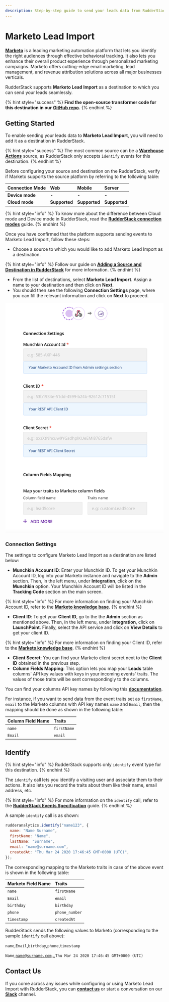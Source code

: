 ```yaml
---
description: Step-by-step guide to send your leads data from RudderStack to Marketo.
---
```


# Marketo Lead Import

[**Marketo**](https://marketo.com) is a leading marketing automation platform that lets you identify the right audiences through effective behavioral tracking. It also lets you enhance their overall product experience through personalized marketing campaigns. Marketo offers cutting-edge email marketing, lead management, and revenue attribution solutions across all major businesses verticals.

RudderStack supports **Marketo Lead Import** as a destination to which you can send your leads seamlessly.

{% hint style="success" %}
**Find the open-source transformer code for this destination in our** [**GitHub repo**](https://github.com/rudderlabs/rudder-transformer/tree/master/v0/destinations/marketo_bulk_upload)**.**
{% endhint %}

## Getting Started

To enable sending your leads data to **Marketo Lead Import**, you will need to add it as a destination in RudderStack.

{% hint style="success" %}
The most common source can be a [**Warehouse Actions**](https://docs.rudderstack.com/warehouse-actions) source, as RudderStack only accepts `identify` events for this destination.
{% endhint %}

Before configuring your source and destination on the RudderStack, verify if Marketo supports the source platform by referring to the following table:

| **Connection Mode** | **Web** | **Mobile** | **Server** |
| :--- | :--- | :--- | :--- |
| **Device mode** | **-** | **-** | **-** |
| **Cloud mode** | **Supported** | **Supported** | **Supported** |

{% hint style="info" %}
To know more about the difference between Cloud mode and Device mode in RudderStack, read the [**RudderStack connection modes**](https://docs.rudderstack.com/get-started/rudderstack-connection-modes) guide.
{% endhint %}

Once you have confirmed that the platform supports sending events to Marketo Lead Import, follow these steps:

* Choose a source to which you would like to add Marketo Lead Import as a destination.

{% hint style="info" %}
Follow our guide on [**Adding a Source and Destination in RudderStack**](https://docs.rudderstack.com/how-to-guides/adding-source-and-destination-rudderstack) for more information.
{% endhint %}

* From the list of destinations, select **Marketo Lead Import**. Assign a name to your destination and then click on **Next**.
* You should then see the following **Connection Settings** page, where you can fill the relevant information and click on **Next** to proceed.

![Marketo Connection Settings in RudderStack](../../.gitbook/assets/marketo_lead_import.png)

### Connection Settings

The settings to configure Marketo Lead Import as a destination are listed below:

* **Munchkin Account ID**: Enter your Munchkin ID. To get your Munchkin Account ID, log into your Marketo instance and navigate to the **Admin** section. Then, in the left menu, under **Integration**, click on the **Munchkin** option. Your Munchkin Account ID will be listed in the **Tracking Code** section on the main screen.

{% hint style="info" %}
For more information on finding your Munchkin Account ID, refer to the [**Marketo knowledge base**](https://nation.marketo.com/t5/knowledgebase/how-to-find-your-munchkin-id-for-a-marketo-instance/ta-p/248432).
{% endhint %}

* **Client ID**: To get your **Client ID**, go to the the **Admin** section as mentioned above. Then, in the left menu, under **Integration**, click on **LaunchPoint**. Finally, select the API service and click on **View Details** to get your client ID.

{% hint style="info" %}
For more information on finding your Client ID, refer to the [**Marketo knowledge base**](https://developers.marketo.com/rest-api/authentication/).
{% endhint %}

* **Client Secret**: You can find your Marketo client secret next to the **Client ID** obtained in the previous step. 
* **Column Fields Mapping**: This option lets you map your **Leads** table columns' API key values with keys in your incoming events' traits. The values of those traits will be sent correspondingly to the columns.

You can find your columns API key names by following this [**documentation**](https://developers.marketo.com/rest-api/bulk-import/bulk-custom-object-import/).

For instance, if you want to send data from the event traits set as `firstName`, `email` to the Marketo columns with API key names `name` and `Email`, then the mapping should be done as shown in the following table:

| **Column Field Name** | **Traits** |
| :--- | :--- |
| `name` | `firstName` |
| `Email` | `email` |

## Identify

{% hint style="info" %}
RudderStack supports only `identify` event type for this destination.
{% endhint %}

The `identify` call lets you identify a visiting user and associate them to their actions. It also lets you record the traits about them like their name, email address, etc.

{% hint style="info" %}
For more information on the `identify` call, refer to the [**RudderStack Events Specification**](https://docs.rudderstack.com/rudderstack-api/api-specification/rudderstack-spec/identify) guide.
{% endhint %}

A sample `identify` call is as shown:

```javascript
rudderanalytics.identify("name123", {
  name: "Name Surname",
  firstName: "Name",
  lastName: "Surname",
  email: "name@surname.com",
  createdAt: "Thu Mar 24 2020 17:46:45 GMT+0000 (UTC)",
});
```

The corresponding mapping to the Marketo traits in case of the above event is shown in the following table:

| **Marketo Field Name** | **Traits** |
| :--- | :--- |
| `name` | `firstName` |
| `Email` | `email` |
| `birthday` | `birthday` |
| `phone` | `phone_number` |
| `timestamp` | `createdAt` |

RudderStack sends the following values to Marketo \(corresponding to the sample `identify` call above\):

`name`,`Email`,`birthday`,`phone`,`timestamp`

`Name`,[`name@surname.com`](mailto:name@surname.com),,,`Thu Mar 24 2020 17:46:45 GMT+0000 (UTC)`

## Contact Us

If you come across any issues while configuring or using Marketo Lead Import with RudderStack, you can [**contact us**](mailto:%20docs@rudderstack.com) or start a conversation on our [**Slack**](https://resources.rudderstack.com/join-rudderstack-slack) channel.


